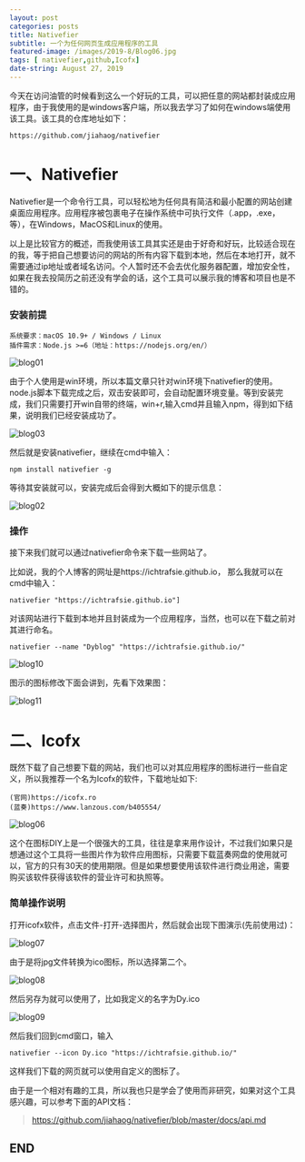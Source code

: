 ```yaml
---
layout: post
categories: posts
title: Nativefier
subtitle: 一个为任何网页生成应用程序的工具
featured-image: /images/2019-8/Blog06.jpg
tags: [ nativefier,github,Icofx]
date-string: August 27, 2019
---
```

今天在访问油管的时候看到这么一个好玩的工具，可以把任意的网站都封装成应用程序，由于我使用的是windows客户端，所以我去学习了如何在windows端使用该工具。该工具的仓库地址如下：

    https://github.com/jiahaog/nativefier

# 一、Nativefier

Nativefier是一个命令行工具，可以轻松地为任何具有简洁和最小配置的网站创建桌面应用程序。应用程序被包裹电子在操作系统中可执行文件（.app，.exe，等），在Windows，MacOS和Linux的使用。

以上是比较官方的概述，而我使用该工具其实还是由于好奇和好玩，比较适合现在的我，等于把自己想要访问的网站的所有内容下载到本地，然后在本地打开，就不需要通过ip地址或者域名访问。个人暂时还不会去优化服务器配置，增加安全性，如果在我去投简历之前还没有学会的话，这个工具可以展示我的博客和项目也是不错的。

### 安装前提

    系统要求：macOS 10.9+ / Windows / Linux
    插件需求：Node.js >=6（地址：https://nodejs.org/en/）

![blog01](/images/2019-08-27/blog01.png)

由于个人使用是win环境，所以本篇文章只针对win环境下nativefier的使用。node.js脚本下载完成之后，双击安装即可，会自动配置环境变量。等到安装完成，我们只需要打开win自带的终端，win+r,输入cmd并且输入npm，得到如下结果，说明我们已经安装成功了。

![blog03](/images/2019-08-27/blog03.png)

然后就是安装nativefier，继续在cmd中输入：

    npm install nativefier -g

等待其安装就可以，安装完成后会得到大概如下的提示信息：

![blog02](/images/2019-08-27/blog02.png)

### 操作

接下来我们就可以通过nativefier命令来下载一些网站了。

比如说，我的个人博客的网址是https://ichtrafsie.github.io，
那么我就可以在cmd中输入：

    nativefier "https://ichtrafsie.github.io"]

对该网站进行下载到本地并且封装成为一个应用程序，当然，也可以在下载之前对其进行命名。

    nativefier --name "Dyblog" "https://ichtrafsie.github.io/"

![blog10](/images/2019-08-27/blog10.png)

图示的图标修改下面会讲到，先看下效果图：

![blog11](/images/2019-08-27/blog11.png)

# 二、Icofx
既然下载了自己想要下载的网站，我们也可以对其应用程序的图标进行一些自定义，所以我推荐一个名为Icofx的软件，下载地址如下:

    (官网)https://icofx.ro
    (蓝奏)https://www.lanzous.com/b405554/

![blog06](/images/2019-08-27/blog06.png)

这个在图标DIY上是一个很强大的工具，往往是拿来用作设计，不过我们如果只是想通过这个工具将一些图片作为软件应用图标，只需要下载蓝奏网盘的使用就可以，官方的只有30天的使用期限。但是如果想要使用该软件进行商业用途，需要购买该软件获得该软件的营业许可和执照等。

### 简单操作说明

打开icofx软件，点击文件-打开-选择图片，然后就会出现下图演示(先前使用过)：

![blog07](/images/2019-08-27/blog07.png)

由于是将jpg文件转换为ico图标，所以选择第二个。

![blog08](/images/2019-08-27/blog08.png)

然后另存为就可以使用了，比如我定义的名字为Dy.ico

![blog09](/images/2019-08-27/blog09.png)

然后我们回到cmd窗口，输入

    nativefier --icon Dy.ico "https://ichtrafsie.github.io/"

这样我们下载的网页就可以使用自定义的图标了。

由于是一个相对有趣的工具，所以我也只是学会了使用而非研究，如果对这个工具感兴趣，可以参考下面的API文档：

>https://github.com/jiahaog/nativefier/blob/master/docs/api.md

## END